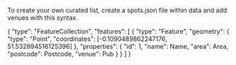To create your own curated list, create a spots.json file within data and add venues with this syntax.

{
    "type": "FeatureCollection",
    "features": [
        {
            "type": "Feature",
            "geometry": {
                "type": "Point",
                "coordinates": [-0.1090489862247176, 51.532894516125396]
            },
            "properties": {
                "id": 1,
                "name": Name,
                "area": Area,
                "postcode": Postcode,
                "venue": Pub
            }
        }
      ]
  }
